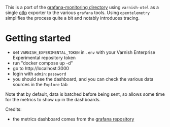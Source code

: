 This is a port of the [grafana-monitoring directory](../grafana-monitoring) using `varnish-otel` as a single [otlp](https://opentelemetry.io/docs/specs/otel/protocol/) exporter to the various `grafana` tools.
Using `opentelemetry` simplifies the process quite a bit and notably introduces tracing.

# Getting started

- set `VARNISH_EXPERIMENTAL_TOKEN` in `.env` with your Varnish Enterprise Experimental repository token
- run "docker compose up -d"
- go to http://localhost:3000
- login with `admin:password`
- you should see the dashboard, and you can check the various data sources in the `Explore` tab

Note that by default, data is batched before being sent, so allows some time for the metrics to show up in the dashboards.

Credits:
- the metrics dashboard comes from the [grafana repository](https://grafana.com/grafana/dashboards/9903-varnish/)
